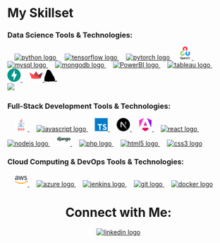 
# My Skillset
### Data Science Tools & Technologies:
<div align="left">
  <img width="12" />
  <a href="https://www.python.org/" target="_blank">
    <img src="https://cdn.jsdelivr.net/gh/devicons/devicon/icons/python/python-original.svg" height="30" alt="python logo" />
  </a>
  <img width="12" />
  <a href="https://www.tensorflow.org/" target="_blank">
    <img src="https://cdn.jsdelivr.net/gh/devicons/devicon/icons/tensorflow/tensorflow-original.svg" height="30" alt="tensorflow logo" />
  </a>
  <img width="12" />
  <a href="https://pytorch.org/" target="_blank">
    <img src="https://cdn.jsdelivr.net/gh/devicons/devicon/icons/pytorch/pytorch-original.svg" height="30" alt="pytorch logo" />
  </a>
    <img width="12" />
  <a href="https://opencv.org/" target="_blank">
    <img src="https://github.com/devicons/devicon/blob/v2.16.0/icons/opencv/opencv-original-wordmark.svg" height="30" alt="opencv logo" />
  </a>
  <img width="12" />
  <a href="https://www.mysql.com/" target="_blank">
    <img src="https://cdn.jsdelivr.net/gh/devicons/devicon/icons/mysql/mysql-original.svg" height="30" alt="mysql logo" />
  </a>
  <img width="12" />
  <a href="https://www.mongodb.com/" target="_blank">
    <img src="https://cdn.jsdelivr.net/gh/devicons/devicon/icons/mongodb/mongodb-original.svg" height="30" alt="mongodb logo" />
  </a>
  <img width="12" />
  <a href="https://www.microsoft.com/en-us/power-platform/products/power-bi" target="_blank">
    <img src="https://upload.wikimedia.org/wikipedia/commons/c/cf/New_Power_BI_Logo.svg" height="30" alt="PowerBI logo" />
  </a>
   <img width="12" />
  <a href="https://www.tableau.com/" target="_blank">
    <img src="https://cdn.worldvectorlogo.com/logos/tableau-software.svg" height="30" alt="tableau logo" />
  </a>
   <img width="12" />
  <a href="https://fastapi.tiangolo.com/" target="_blank">
    <img src="https://github.com/devicons/devicon/blob/master/icons/fastapi/fastapi-original.svg" height="30" alt="FastAPI logo" />
  </a>
   <img width="12" />
  <a href="https://streamlit.io/" target="_blank">
    <img src="https://github.com/devicons/devicon/blob/master/icons/streamlit/streamlit-original.svg" height="30" alt="streamlit logo" />
  </a>
<a href="https://flask.palletsprojects.com/en/3.0.x/" target="_blank">
    <svg xmlns="http://www.w3.org/2000/svg" viewBox="0 0 128 128" height="30" alt="flask logo">
        <!-- SVG content goes here -->
        <path d="M123.38 114.61a15.81 15.81 0 0 1-3.56 2.85c-4.67 2.82-9.53 4.71-14.82 5.66-6.46 1.14-12.97 1.29-19.5 1.62-5.62.28-11.26.38-16.89.57-6.8.24-13.58.5-20.37.77a165.61 165.61 0 0 1-19.79.27c-5.93-.24-11.84-.63-17.75-1.23-4.68-.46-9.32-1.18-13.83-2.54-1.52-.47-2.99-1.05-4.45-1.64-.59-.23-1.17-.48-1.75-.73l-.75-.31c-.49-.21-.66-.59-.52-1.14.27-1.1.43-2.24.8-3.31 1.67-4.96 3.5-9.85 5.26-14.74 2.9-8.1 5.89-16.14 8.74-24.24 1.25-3.58 2.4-7.21 3.61-10.81 1.26-3.74 2.61-7.45 3.95-11.16a474.83 474.83 0 0 0 4.33-12.22c1.66-4.78 3.34-9.54 4.91-14.35.49-1.5.93-3.03 1.31-4.56.33-1.31.73-2.59 1.29-3.85.17-.4.35-.8.54-1.18.02-.03.03-.07.06-.13l.01-.02c.2-.41.47-.77.79-1.08a15.48 15.48 0 0 1 6.31-3.93 17.04 17.04 0 0 1 3.35-.8c.62-.1 1.26-.09 1.9-.14a16.27 16.27 0 0 1 1.9.03c2.9.13 5.74.76 8.41 1.94a24.65 24.65 0 0 1 7.67 5.31c2.94 2.83 5.62 5.91 7.95 9.32 1.26 1.85 2.36 3.83 3.41 5.83 1.4 2.69 2.82 5.37 4.27 8.05 1.33 2.48 2.71 4.92 4.12 7.35a353.13 353.13 0 0 0 8.37 14.48c2.94 4.82 6.04 9.54 8.82 14.49 1.77 3.23 3.37 6.57 4.75 10a113.15 113.15 0 0 1 4.21 12.04c.31 1.03.6 2.06.84 3.1.32 1.36.5 2.75.67 4.12.18 1.39.3 2.78.49 4.16.27 1.94.56 3.87.77 5.81.17 1.54.31 3.08.44 4.62.12 1.4.19 2.8.3 4.2.13 1.8.23 3.61.27 5.42a83.49 83.49 0 0 1-.6 10.55c-.43 3.13-1.11 6.23-2.15 9.22z"></path>
    </svg>
</a>

</div>
<img src=/>

### Full-Stack Development Tools & Technologies:
<div align="left">
  <img width="12" />
  <a href="https://www.java.com/en/" target="_blank">
    <img src="https://github.com/devicons/devicon/blob/master/icons/java/java-original-wordmark.svg" height="30" alt="java logo" />
  </a>
  <img width="12" />
  <a href="https://developer.mozilla.org/en-US/docs/Web/JavaScript" target="_blank">
    <img src="https://cdn.jsdelivr.net/gh/devicons/devicon/icons/javascript/javascript-original.svg" height="30" alt="javascript logo" />
  </a>
  <img width="12" />
  <a href="https://www.typescriptlang.org/" target="_blank">
    <img src="https://github.com/devicons/devicon/blob/master/icons/typescript/typescript-original.svg" height="30" alt="typescript logo" />
  </a>
  <img width="12" />
  <a href="https://nextjs.org/" target="_blank">
    <img src="https://github.com/devicons/devicon/blob/master/icons/nextjs/nextjs-original.svg" height="30" alt="Nextjs logo" />
  </a>
  <img width="12" />
  <a href="https://v17.angular.io/guide/what-is-angular" target="_blank">
    <img src="https://github.com/devicons/devicon/blob/master/icons/angular/angular-original.svg" height="30" alt="angular logo" />
  </a>
  <img width="12" />
  <a href="https://reactjs.org/" target="_blank">
    <img src="https://cdn.jsdelivr.net/gh/devicons/devicon/icons/react/react-original.svg" height="30" alt="react logo" />
  </a>
  <img width="12" />
  <a href="https://nodejs.org/" target="_blank">
    <img src="https://cdn.jsdelivr.net/gh/devicons/devicon/icons/nodejs/nodejs-original.svg" height="30" alt="nodejs logo" />
  </a>
  <img width="12" />
  <a href="https://www.djangoproject.com/" target="_blank">
    <img src="https://github.com/devicons/devicon/blob/master/icons/django/django-plain-wordmark.svg" height="30" alt="django logo" />
  </a>
  <img width="12" />
  <a href="https://www.php.net/" target="_blank">
    <img src="https://cdn.jsdelivr.net/gh/devicons/devicon/icons/php/php-original.svg" height="30" alt="php logo" />
  </a>
  <img width="12" />
  <a href="https://developer.mozilla.org/en-US/docs/Web/HTML" target="_blank">
    <img src="https://cdn.jsdelivr.net/gh/devicons/devicon/icons/html5/html5-original.svg" height="30" alt="html5 logo" />
  </a>
  <img width="12" />
  <a href="https://developer.mozilla.org/en-US/docs/Web/CSS" target="_blank">
    <img src="https://cdn.jsdelivr.net/gh/devicons/devicon/icons/css3/css3-original.svg" height="30" alt="css3 logo" />
  </a>
</div>

### Cloud Computing & DevOps Tools & Technologies:
<div align="left">
  <img width="12" />
  <a href="https://aws.amazon.com/" target="_blank">
    <img src="https://github.com/devicons/devicon/blob/v2.16.0/icons/amazonwebservices/amazonwebservices-original-wordmark.svg" height="30" alt="aws logo" />
  </a>
  <img width="12" />
  <a href="https://azure.microsoft.com/" target="_blank">
    <img src="https://cdn.jsdelivr.net/gh/devicons/devicon/icons/azure/azure-original.svg" height="30" alt="azure logo" />
  </a>
  <img width="12" />
  <a href="https://www.jenkins.io/" target="_blank">
    <img src="https://cdn.jsdelivr.net/gh/devicons/devicon/icons/jenkins/jenkins-original.svg" height="30" alt="jenkins logo" />
  </a>
  <img width="12" />
  <a href="https://git-scm.com/" target="_blank">
    <img src="https://cdn.jsdelivr.net/gh/devicons/devicon/icons/git/git-original.svg" height="30" alt="git logo" />
  </a>
  <img width="12" />
  <a href="https://www.docker.com/" target="_blank">
    <img src="https://cdn.jsdelivr.net/gh/devicons/devicon/icons/docker/docker-original.svg" height="30" alt="docker logo" />
  </a>
</div>

<div align="center">
  <h1>Connect with Me:</h1>  
  <a href="https://www.linkedin.com/in/vasant-dave/" target="_blank">
    <img src="https://img.shields.io/static/v1?message=LinkedIn&logo=linkedin&label=&color=0077B5&logoColor=white&labelColor=&style=for-the-badge" height="35" alt="linkedin logo" />
  </a>
